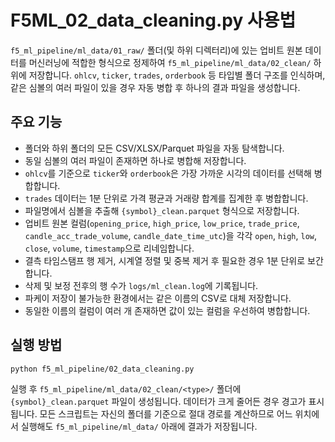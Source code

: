 # F5ML_02_data_cleaning.py 사용법

`f5_ml_pipeline/ml_data/01_raw/` 폴더(및 하위 디렉터리)에 있는 업비트 원본 데이터를
머신러닝에 적합한 형식으로 정제하여 `f5_ml_pipeline/ml_data/02_clean/` 하위에 저장합니다.
`ohlcv`, `ticker`, `trades`, `orderbook` 등 타입별 폴더 구조를 인식하며,
같은 심볼의 여러 파일이 있을 경우 자동 병합 후 하나의 결과 파일을 생성합니다.

## 주요 기능
- 폴더와 하위 폴더의 모든 CSV/XLSX/Parquet 파일을 자동 탐색합니다.
- 동일 심볼의 여러 파일이 존재하면 하나로 병합해 저장합니다.
- `ohlcv`를 기준으로 `ticker`와 `orderbook`은 가장 가까운 시각의 데이터를
  선택해 병합합니다.
- `trades` 데이터는 1분 단위로 가격 평균과 거래량 합계를 집계한 후 병합합니다.
- 파일명에서 심볼을 추출해 `{symbol}_clean.parquet` 형식으로 저장합니다.
- 업비트 원본 컬럼(`opening_price`, `high_price`, `low_price`, `trade_price`,
  `candle_acc_trade_volume`, `candle_date_time_utc`)을 각각 `open`, `high`, `low`,
  `close`, `volume`, `timestamp`으로 리네임합니다.
- 결측 타임스탬프 행 제거, 시계열 정렬 및 중복 제거 후 필요한 경우 1분 단위로 보간합니다.
- 삭제 및 보정 전후의 행 수가 `logs/ml_clean.log`에 기록됩니다.
- 파케이 저장이 불가능한 환경에서는 같은 이름의 CSV로 대체 저장합니다.
- 동일한 이름의 컬럼이 여러 개 존재하면 값이 있는 컬럼을 우선하여 병합합니다.

## 실행 방법
```bash
python f5_ml_pipeline/02_data_cleaning.py
```

실행 후 `f5_ml_pipeline/ml_data/02_clean/<type>/` 폴더에 `{symbol}_clean.parquet` 파일이 생성됩니다.
데이터가 크게 줄어든 경우 경고가 표시됩니다.
모든 스크립트는 자신의 폴더를 기준으로 절대 경로를 계산하므로 어느 위치에서 실행해도 `f5_ml_pipeline/ml_data/` 아래에 결과가 저장됩니다.
